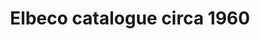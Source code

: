 ---
layout: item
format: "photo"
title: "Elbeco catalogue circa 1960"
contributor: "Heather Akou"
creator: "Elbeco"
group: artifact
creationdate: "1971"
shortdesc: "Small catalogue (23 pages) of uniforms for postal carriers, law enforcement officers, firefighters, and armed forces personnel.  Includes illustrations of clothing items and hats plus actual fabric samples (cotton and polyester).  Mostly men's apparel, but includes photographs of female office staff and garment factory workers.  Spiral bound, approximately 9 by 11 inches. Price list in a separate small booklet (included).  Factory in Reading, Pennsylvania.  Sales office in New York."
copyright: "CC BY-NC 4.0"
categories: [ work, military ]
medium: [ catalogue ]
demographic: [ men, women ]
time: [ mid-20th ]
tags: [ government, manufacturing ]
teammember: Heather Akou
---
